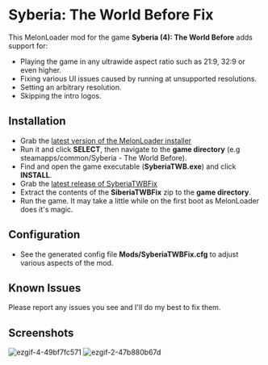 # Syberia: The World Before Fix

This MelonLoader mod for the game **Syberia (4): The World Before** adds support for:
- Playing the game in any ultrawide aspect ratio such as 21:9, 32:9 or even higher.
- Fixing various UI issues caused by running at unsupported resolutions.
- Setting an arbitrary resolution.
- Skipping the intro logos.

## Installation
- Grab the [latest version of the MelonLoader installer](https://github.com/HerpDerpinstine/MelonLoader/releases/latest/download/MelonLoader.Installer.exe)
- Run it and click **SELECT**, then navigate to the **game directory** (e.g steamapps/common/Syberia - The World Before).
- Find and open the game executable (**SyberiaTWB.exe**) and click **INSTALL**.
- Grab the [latest release of SyberiaTWBFix](https://github.com/Lyall/SyberiaTWBFix/releases)
- Extract the contents of the **SiberiaTWBFix** zip to the **game directory**.
- Run the game. It may take a little while on the first boot as MelonLoader does it's magic.


## Configuration
- See the generated config file **Mods/SyberiaTWBFix.cfg** to adjust various aspects of the mod.

## Known Issues
Please report any issues you see and I'll do my best to fix them.

## Screenshots
![ezgif-4-49bf7fc571](https://user-images.githubusercontent.com/695941/159209092-60333d84-8618-44fe-9448-80f8a71648fc.gif)
![ezgif-2-47b880b67d](https://user-images.githubusercontent.com/695941/159208854-9f4a8c71-3522-48dc-b5c1-a1edf8e28ac3.gif)

